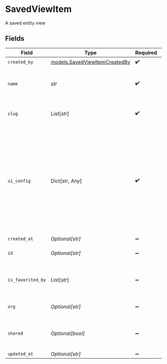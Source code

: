 # SavedViewItem

A saved entity view


## Fields

| Field                                                                                                                                                                                 | Type                                                                                                                                                                                  | Required                                                                                                                                                                              | Description                                                                                                                                                                           | Example                                                                                                                                                                               |
| ------------------------------------------------------------------------------------------------------------------------------------------------------------------------------------- | ------------------------------------------------------------------------------------------------------------------------------------------------------------------------------------- | ------------------------------------------------------------------------------------------------------------------------------------------------------------------------------------- | ------------------------------------------------------------------------------------------------------------------------------------------------------------------------------------- | ------------------------------------------------------------------------------------------------------------------------------------------------------------------------------------- |
| `created_by`                                                                                                                                                                          | [models.SavedViewItemCreatedBy](../models/savedviewitemcreatedby.md)                                                                                                                  | :heavy_check_mark:                                                                                                                                                                    | N/A                                                                                                                                                                                   |                                                                                                                                                                                       |
| `name`                                                                                                                                                                                | *str*                                                                                                                                                                                 | :heavy_check_mark:                                                                                                                                                                    | User-friendly identifier for the saved view                                                                                                                                           | View listing German                                                                                                                                                                   |
| `slug`                                                                                                                                                                                | List[*str*]                                                                                                                                                                           | :heavy_check_mark:                                                                                                                                                                    | list of schemas a view can belong to                                                                                                                                                  |                                                                                                                                                                                       |
| `ui_config`                                                                                                                                                                           | Dict[str, *Any*]                                                                                                                                                                      | :heavy_check_mark:                                                                                                                                                                    | N/A                                                                                                                                                                                   | {<br/>"filters": {<br/>"customer_name": "suresh test",<br/>"_tags": "360"<br/>},<br/>"table_layout": {<br/>"opportunity": {<br/>"page": 1,<br/>"sort": "_created_at:desc",<br/>"pageSize": 25,<br/>"columnSettings": []<br/>}<br/>}<br/>} |
| `created_at`                                                                                                                                                                          | *Optional[str]*                                                                                                                                                                       | :heavy_minus_sign:                                                                                                                                                                    | N/A                                                                                                                                                                                   |                                                                                                                                                                                       |
| `id`                                                                                                                                                                                  | *Optional[str]*                                                                                                                                                                       | :heavy_minus_sign:                                                                                                                                                                    | Generated uuid for a saved view                                                                                                                                                       |                                                                                                                                                                                       |
| `is_favorited_by`                                                                                                                                                                     | List[*str*]                                                                                                                                                                           | :heavy_minus_sign:                                                                                                                                                                    | List of users (IDs) that have favorited the view                                                                                                                                      |                                                                                                                                                                                       |
| `org`                                                                                                                                                                                 | *Optional[str]*                                                                                                                                                                       | :heavy_minus_sign:                                                                                                                                                                    | Organisation ID a view belongs to                                                                                                                                                     | 66                                                                                                                                                                                    |
| `shared`                                                                                                                                                                              | *Optional[bool]*                                                                                                                                                                      | :heavy_minus_sign:                                                                                                                                                                    | boolean property for if a view is shared with organisation                                                                                                                            | true                                                                                                                                                                                  |
| `updated_at`                                                                                                                                                                          | *Optional[str]*                                                                                                                                                                       | :heavy_minus_sign:                                                                                                                                                                    | N/A                                                                                                                                                                                   |                                                                                                                                                                                       |